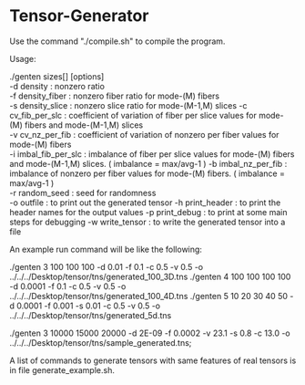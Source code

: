 # Tensor-Generator


Use the command "./compile.sh" to compile the program.

Usage: 

./genten sizes[] [options]                                                                                                                               
	-d density : nonzero ratio                                                                                                                                         
	-f density_fiber : nonzero fiber ratio for mode-(M) fibers                                                                                                                             
	-s density_slice : nonzero slice ratio for mode-(M-1,M) slices
	-c cv_fib_per_slc : coefficient of variation of fiber per slice values for mode-(M) fibers and mode-(M-1,M) slices 	
	-v cv_nz_per_fib : coefficient of variation of nonzero per fiber values for mode-(M) fibers  
	-i imbal_fib_per_slc : imbalance of fiber per slice values for mode-(M) fibers and mode-(M-1,M) slices. ( imbalance = max/avg-1 )
	-b imbal_nz_per_fib : imbalance of nonzero per fiber values for mode-(M) fibers. ( imbalance = max/avg-1 )	
	-r random_seed : seed for randomness                                                                                                                          
	-o outfile : to print out the generated tensor
	-h print_header : to print the header names for the output values 
	-p print_debug : to print at some main steps for debugging
	-w write_tensor : to write the generated tensor into a file

An example run command will be like the following:

./genten 3 100 100 100 -d 0.01 -f 0.1 -c 0.5 -v 0.5 -o ../../../Desktop/tensor/tns/generated_100_3D.tns
./genten 4 100 100 100 100 -d 0.0001 -f 0.1 -c 0.5 -v 0.5 -o ../../../Desktop/tensor/tns/generated_100_4D.tns
./genten 5 10 20 30 40 50 -d 0.0001 -f 0.001 -s 0.01 -c 0.5 -v 0.5 -o ../../../Desktop/tensor/tns/generated_5d.tns

./genten 3 10000 15000 20000 -d 2E-09 -f 0.0002 -v 23.1 -s 0.8 -c 13.0 -o ../../../Desktop/tensor/tns/sample_generated.tns;

A list of commands to generate tensors with same features of real tensors is in file generate_example.sh.

